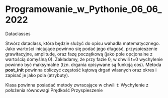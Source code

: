 # Programowanie_w_Pythonie_06_06_2022
Dataclasses


Stwórz dataclass, która będzie służyć do opisu wahadła matematycznego. Jako wartości inicjujące powinno się podać jego długość, przyspieszenie grawitacyjne, amplitudę, oraz fazę początkową (jako pole opcjonalne z wartością domyślną 0). Zakładamy, że przy fazie 0, w chwili t=0 wychylenie powinno być maksymalne (tzn. drgania opisywane są funkcją cos).
Metoda __post_init__ powinna obliczyć częstość kątową drgań własnych oraz okres i zapisać je jako pola (atrybuty). 

Klasa powinna posiadać metody zwracające w chwili t:
Wychylenie z położenia równowagi
Prędkość
Przyspieszenie
